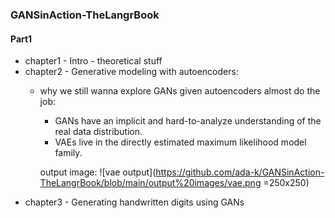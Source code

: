 ### GANSinAction-TheLangrBook

#### Part1
* chapter1 - Intro - theoretical stuff
* chapter2 - Generative modeling with autoencoders:
  * why we still wanna explore GANs given autoencoders almost do the job:
    * GANs have an implicit and hard-to-analyze understanding of the real data distribution. 
    * VAEs live in the directly estimated maximum likelihood model family.
    
    output image:
    ![vae output](https://github.com/ada-k/GANSinAction-TheLangrBook/blob/main/output%20images/vae.png =250x250)
* chapter3 - Generating handwritten digits using GANs
